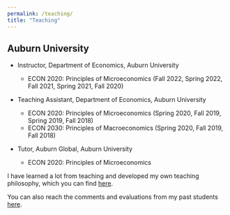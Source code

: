 ```yaml
---
permalink: /teaching/
title: "Teaching"
---
```


## Auburn University
- Instructor, Department of Economics, Auburn University
	- ECON 2020: Principles of Microeconomics (Fall 2022, Spring 2022, Fall 2021, Spring 2021, Fall 2020) 

- Teaching Assistant, Department of Economics, Auburn University
	- ECON 2020: Principles of Microeconomics (Spring 2020, Fall 2019, Spring 2019, Fall 2018) 
	- ECON 2030: Principles of Macroeconomics (Spring 2020, Fall 2019, Fall 2018)

- Tutor, Auburn Global, Auburn University
	- ECON 2020: Principles of Microeconomics 

I have learned a lot from teaching and developed my own teaching philosophy, which you can find [here](https://github.com/kanekarsanket/kanekarsanket.github.io/raw/master/files/TeachingPhilosophy.pdf).

You can also reach the comments and evaluations from my past students [here](https://github.com/kanekarsanket/kanekarsanket.github.io/raw/master/files/studentcomment.pdf).

